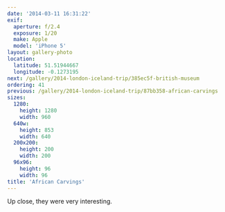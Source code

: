 ```yaml
---
date: '2014-03-11 16:31:22'
exif:
  aperture: f/2.4
  exposure: 1/20
  make: Apple
  model: 'iPhone 5'
layout: gallery-photo
location:
  latitude: 51.51944667
  longitude: -0.1273195
next: /gallery/2014-london-iceland-trip/385ec5f-british-museum
ordering: 41
previous: /gallery/2014-london-iceland-trip/87bb358-african-carvings
sizes:
  1280:
    height: 1280
    width: 960
  640w:
    height: 853
    width: 640
  200x200:
    height: 200
    width: 200
  96x96:
    height: 96
    width: 96
title: 'African Carvings'
---
```


Up close, they were very interesting.
